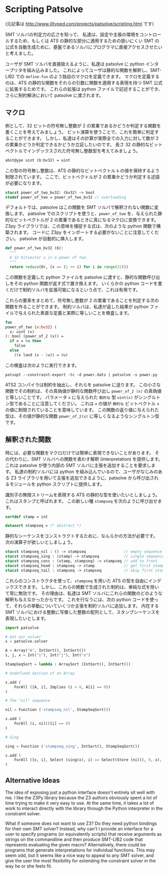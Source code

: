 # Scripting Patsolve

(元記事は http://www.illtyped.com/projects/patsolve/scripting.html です)

SMT ソルバの判定力の広さを知って、
私達は、設定や主張の環境をコントロールするため、もしくは ATS の静的な部分に適用するための扱いにくい SMT の公式を自動生成ために、基盤であるソルバにプログラマに直接アクセスさせたいと考えました。

ユーザが SMT ソルバを直接扱えるように、私達は patsolve に python インタープリタを組み込みました。
これによってユーザは静的な関数を解釈し、SMT-LIB2 での `define-fun` のよう独自のマクロを定義できます。
マクロを定義するのは、ATS の静的な関数をそれらの引数に関数を適用する表現を持つ SMT 公式に拡張するためです。
これらの拡張は python ファイルで記述することができ、さらに制約解決において patsolve に渡されます。

## マクロ

例として、32 ビットの符号無し整数が 2 の累乗であるかどうか判定する関数を書くことを考えてみましょう。
ビット演算を使うことで、これを簡単に判定することができます。
しかし、私達はその計算が実際全ての入力に対して数が 2 の累乗かどうか判定できるかどうか立証したいのです。
長さ 32 の静的なビットベクトルでインデックスされた符号無し整数型を考えてみましょう。

```ats
abst@ype uint (b:bv32) = uint
```

この型の符号無し整数は、ATS の静的なビットベクトル `b` の値を保持するよう制限されています。
ここで、ビットベクトルが 2 の累乗かどうか判定する述語が必要になります。

```ats
stacst power_of_two_bv32: (bv32) -> bool
stadef power_of_two = power_of_two_bv32 // overloading
```

デフォルトでは、patsolve はこの関数を SMT ソルバで解釈されない関数に変換します。
patsolve でのスクリプトを使うと、`power_of_two` を、与えられた静的なビットベクトルが 2 の累乗であるときに真になるマクロに変換できます。
Z3py ライブラリでは、この意味を捕捉する式は、次のような python 関数で構築されます。
コードに Z3py をインポートする必要がないことに注意してください。
patsolve が自動的に挿入します。

```python
def power_of_two_bv32 (b):
  """
  A 32 bitvector x is a power of two.
  """
  return reduce(Or, (x == (1 << i) for i in range(32)))
```

この関数を定義した python ファイルを patsolve に渡すと、静的な関数呼び出しをその python 関数が返す式で置き換えます。
いくらかの python コードを書くだけで制約ソルバを拡張可能になるという点で、これは有用です。

これらの要素をまとめて、符号無し整数が 2 の累乗であることを判定する次の関数を作ることができます。
制約ソルバは、私達が返した結果が python ファイルで与えられた素直な定義と実際に等しいことを検査します。

```ats
fun
power_of_two {x:bv32} (
  x: uint (x)
): bool (power_of_2 (x)) =
  if x = 0u then
    false
  else
    ((x land (x - 1u)) = 0u)
```

この検査は次のように実行できます。

```
patsopt --constraint-export -tc -d power.dats | patsolve -s power.py
```

ATS2 コンパイラは制約を抽出し、それらを patsolve に送ります。
この小さな関数でその制約は、その真偽値が静的な関数呼び出し `power_of_2 (x)` の真偽値と等しいことです。
パラメータ `x` に与えられた `動的な` 型 `uint(x)` がシングルトン型であることに注意してください。
これは `x` の値が `静的な` ビットベクトル `x` の値に制限されていることを意味しています。
この関数の返り値に与えられた型は、その値が静的な関数 `power_of_2(x)` に等しくなるようなシングルトン型です。

## 解釈された関数

時には、必要な関数をマクロだけでは簡単に表現できないことがあります。
その代わりに、SMT ソルバへの関数を表わす解釈 (interpretation) を提供します。
これは patsolve が使う内部の SMT ソルバに主張を追加することを要求します。
私達の制約ソルバには python を組み込んでいるので、ユーザがなじみのある Z3 ライブラリを用いて主張を追加できるように、patsolve から呼び出されるモジュールを python スクリプトに提供します。

識別子の無限ストリームを表現する ATS の静的な型を使いたいとしましょう。
これはスタンプと呼ばれます。
この新しい種 `stampseq` を次のように呼び出せます。

```ats
sortdef stamp = int

datasort stampseq = (* abstract *)
```

静的なシーケンスをコンストラクトするために、なんらかの方法が必要です。
次の演算子が欲しいとしましょう。

```ats
stacst stampseq_nil : () -> stampseq                 // empty sequence
stacst stampseq_sing : (stamp) -> stampseq           // single sequence
stacst stampseq_cons : (stamp, stampseq) -> stampseq // add to front
stacst stampseq_head : stampseq -> stamp             // get first stamp
stacst stampseq_tail : stampseq -> stampseq          // skip first stamp
```

これらのコンストラクタを使って、`stampseq` を用いた ATS の型を自由にインデックスできます。
しかし、これらの関数で生成された制約は、単純な式を除いて常に無効です。
その理由は、私達は SMT ソルバにこれらの関数のどのような解釈も与えなかったからです。
これを行なうには、次の python コードを使って、それらの挙動についていくつか主張を制約ソルバに追加します。
内在する SMT ソルバにおける整数に写像した整数の配列として、スタンプシーケンスを表現したいとします。

```python
import patsolve

# Get our solver
s = patsolve.solver

A = Array("A", IntSort(), IntSort())
i, j, x = Int("i"), Int("j"), Int("x")

StampSeqSort = lambda : ArraySort (IntSort(), IntSort())

# Undefined Section of an Array

s.add (
    ForAll ([A, i], Implies (i < 0, A[i] == 0))
)

# The "nil" sequence

nil = Function ('stampseq_nil', StampSeqSort())

s.add (
    ForAll (i, nil()[i] == 0)
)

# Sing

sing = Function ('stampseq_sing', IntSort(), StampSeqSort())

s.add (
    ForAll ([x, i], Select (sing(x), i) == Select(Store (nil(), 0, x), i))
)
```

## Alternative Ideas

The idea of exposing just a python interface doesn't entirely sit well with me. I like the Z3Py library because the Z3 authors obviously spent a lot of time trying to make it very easy to use. At the same time, it takes a lot of work to interact directly with the library through the Python interpreter in the constraint solver.

What if someone does not want to use Z3? Do they need python bindings for their own SMT solver? Instead, why can't I provide an interface for a user to specify programs (or equivalently scripts) that receive arguments as strings on the commandline and then produce SMT-LIB2 code that represents evaluating the given macro? Alternatively, there could be programs that generate interpretations for individual functions. This may seem odd, but it seems like a nice way to appeal to any SMT solver, and give the user the most flexibility for extending the constraint solver in the way he or she feels fit.
